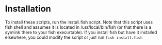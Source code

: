 # Installation

To install these scripts, run the install.fish script. Note that this script uses fish shell and assumes it is located in /usr/local/bin/fish (or that there is a symlink there to your fish execurtable). If you install fish but have it installed elsewhere, you could modify the script or just run `fish install.fish`
